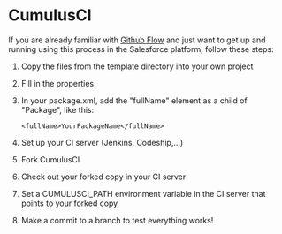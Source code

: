 # CumulusCI

If you are already familiar with [Github Flow](http://scottchacon.com/2011/08/31/github-flow.html) and just want to get up and running using this process in the Salesforce platform, follow these steps:

1. Copy the files from the template directory into your own project
2. Fill in the properties
3. In your package.xml, add the "fullName" element as a child of "Package", like this:

    ```   
    <fullName>YourPackageName</fullName>
    ```

4. Set up your CI server (Jenkins, Codeship,…)
5. Fork CumulusCI
6. Check out your forked copy in your CI server
7. Set a CUMULUSCI_PATH environment variable in the CI server that points to your forked copy
8. Make a commit to a branch to test everything works!